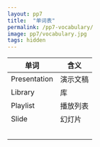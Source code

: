 ```yaml
---
layout: pp7
title:  "单词表"
permalink: /pp7-vocabulary/
image: pp7/vocabulary.jpg
tags: hidden
---
```


| 单词         | 含义     |
| ------------ | -------- |
| Presentation | 演示文稿 |
| Library      | 库       |
| Playlist     | 播放列表 |
| Slide        | 幻灯片   |
|              |          |
|              |          |
|              |          |
|              |          |
|              |          |

